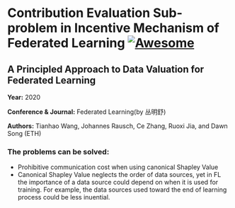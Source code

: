 # Contribution Evaluation Sub-problem in Incentive Mechanism of Federated Learning [![Awesome](https://awesome.re/badge.svg)](https://awesome.re)

## A Principled Approach to Data Valuation for Federated Learning

<strong>Year:</strong> 2020

<strong>Conference & Journal:</strong> Federated Learning(by 丛明舒)

<strong>Authors:</strong> Tianhao Wang, Johannes Rausch, Ce Zhang, Ruoxi Jia, and Dawn Song (ETH)

### The problems can be solved:

- Prohibitive communication cost when using canonical Shapley Value
- Canonical Shapley Value neglects the order of data sources, yet in FL the importance of a data source
could depend on when it is used for training. For example, the data sources used toward the end of learning process could be less inuential.



